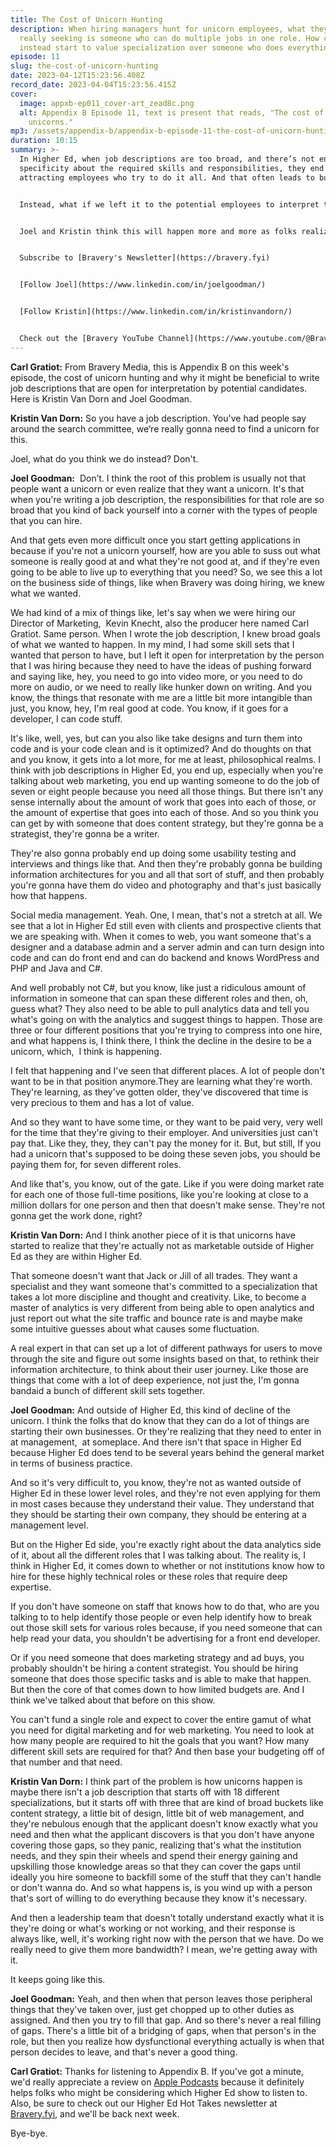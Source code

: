 ```yaml
---
title: The Cost of Unicorn Hunting
description: When hiring managers hunt for unicorn employees, what they’re
  really seeking is someone who can do multiple jobs in one role. How can we
  instead start to value specialization over someone who does everything?
episode: 11
slug: the-cost-of-unicorn-hunting
date: 2023-04-12T15:23:56.408Z
record_date: 2023-04-04T15:23:56.415Z
cover:
  image: appxb-ep011_cover-art_zead8c.png
  alt: Appendix B Episode 11, text is present that reads, "The cost of hunting
    unicorns."
mp3: /assets/appendix-b/appendix-b-episode-11-the-cost-of-unicorn-hunting.mp3
duration: 10:15
summary: >-
  In Higher Ed, when job descriptions are too broad, and there’s not enough
  specificity about the required skills and responsibilities, they end up
  attracting employees who try to do it all. And that often leads to burnout.


  Instead, what if we left it to the potential employees to interpret the roles? What if we let them guide and shape the roles over time?


  Joel and Kristin think this will happen more and more as folks realize their worth and the value of their time.


  Subscribe to [Bravery's Newsletter](https://bravery.fyi)


  [Follow Joel](https://www.linkedin.com/in/joelgoodman/)


  [Follow Kristin](https://www.linkedin.com/in/kristinvandorn/)


  Check out the [Bravery YouTube Channel](https://www.youtube.com/@BraveryMedia)
---
```

**Carl Gratiot:** From Bravery Media, this is Appendix B on this week's episode, the cost of unicorn hunting and why it might be beneficial to write job descriptions that are open for interpretation by potential candidates. Here is Kristin Van Dorn and Joel Goodman. 

**Kristin Van Dorn:** So you have a job description. You've had people say around the search committee, we’re really gonna need to find a unicorn for this.

Joel, what do you think we do instead? Don't. 

**Joel Goodman:**  Don’t. I think the root of this problem is usually not that people want a unicorn or even realize that they want a unicorn. It's that when you're writing a job description, the responsibilities for that role are so broad that you kind of back yourself into a corner with the types of people that you can hire.

And that gets even more difficult once you start getting applications in because if you're not a unicorn yourself, how are you able to suss out what someone is really good at and what they're not good at, and if they're even going to be able to live up to everything that you need? So, we see this a lot on the business side of things, like when Bravery was doing hiring, we knew what we wanted.

We had kind of a mix of things like, let's say when we were hiring our Director of Marketing,  Kevin Knecht, also the producer here named Carl Gratiot. Same person. When I wrote the job description, I knew broad goals of what we wanted to happen. In my mind, I had some skill sets that I wanted that person to have, but I left it open for interpretation by the person that I was hiring because they need to have the ideas of pushing forward and saying like, hey, you need to go into video more, or you need to do more on audio, or we need to really like hunker down on writing. And you know, the things that resonate with me are a little bit more intangible than just, you know, hey, I'm real good at code. You know, if it goes for a developer, I can code stuff.

It's like, well, yes, but can you also like take designs and turn them into code and is your code clean and is it optimized? And do thoughts on that and you know, it gets into a lot more, for me at least, philosophical realms. I think with job descriptions in Higher Ed, you end up, especially when you're talking about web marketing, you end up wanting someone to do the job of seven or eight people because you need all those things. But there isn't any sense internally about the amount of work that goes into each of those, or the amount of expertise that goes into each of those. And so you think you can get by with someone that does content strategy, but they're gonna be a strategist, they're gonna be a writer.

They're also gonna probably end up doing some usability testing and interviews and things like that. And then they're probably gonna be building information architectures for you and all that sort of stuff, and then probably you're gonna have them do video and photography and that's just basically how that happens.

Social media management. Yeah. One, I mean, that's not a stretch at all. We see that a lot in Higher Ed still even with clients and prospective clients that we are speaking with. When it comes to web, you want someone that's a designer and a database admin and a server admin and can turn design into code and can do front end and can do backend and knows WordPress and PHP and Java and C#.

And well probably not C#, but you know, like just a ridiculous amount of information in someone that can span these different roles and then, oh, guess what? They also need to be able to pull analytics data and tell you what's going on with the analytics and suggest things to happen. Those are three or four different positions that you're trying to compress into one hire, and what happens is, I think there, I think the decline in the desire to be a unicorn, which,  I think is happening.

I felt that happening and I've seen that different places. A lot of people don't want to be in that position anymore.They are learning what they're worth. They're learning, as they've gotten older, they've discovered that time is very precious to them and has a lot of value.

And so they want to have some time, or they want to be paid very, very well for the time that they're giving to their employer. And universities just can't pay that. Like they, they, they can't pay the money for it. But, but still, If you had a unicorn that's supposed to be doing these seven jobs, you should be paying them for, for seven different roles.

And like that's, you know, out of the gate. Like if you were doing market rate for each one of those full-time positions, like you're looking at close to a million dollars for one person and then that doesn't make sense. They're not gonna get the work done, right?

**Kristin Van Dorn:** And I think another piece of it is that unicorns have started to realize that they're actually not as marketable outside of Higher Ed as they are within Higher Ed.

That someone doesn't want that Jack or Jill of all trades. They want a specialist and they want someone that's committed to a specialization that takes a lot more discipline and thought and creativity. Like, to become a master of analytics is very different from being able to open analytics and just report out what the site traffic and bounce rate is and maybe make some intuitive guesses about what causes some fluctuation.

A real expert in that can set up a lot of different pathways for users to move through the site and figure out some insights based on that, to rethink their information architecture, to think about their user journey. Like those are things that come with a lot of deep experience, not just the, I'm gonna bandaid a bunch of different skill sets together.

**Joel Goodman:** And outside of Higher Ed, this kind of decline of the unicorn. I think the folks that do know that they can do a lot of things are starting their own businesses. Or they're realizing that they need to enter in at management,  at someplace. And there isn't that space in Higher Ed because Higher Ed does tend to be several years behind the general market in terms of business practice.

And so it's very difficult to, you know, they're not as wanted outside of Higher Ed in these lower level roles, and they're not even applying for them in most cases because they understand their value. They understand that they should be starting their own company, they should be entering at a management level.

But on the Higher Ed side, you're exactly right about the data analytics side of it, about all the different roles that I was talking about. The reality is, I think in Higher Ed, it comes down to whether or not institutions know how to hire for these highly technical roles or these roles that require deep expertise.

If you don't have someone on staff that knows how to do that, who are you talking to to help identify those people or even help identify how to break out those skill sets for various roles because, if you need someone that can help read your data, you shouldn't be advertising for a front end developer.

Or if you need someone that does marketing strategy and ad buys, you probably shouldn't be hiring a content strategist. You should be hiring someone that does those specific tasks and is able to make that happen. But then the core of that comes down to how limited budgets are. And I think we've talked about that before on this show.

You can't fund a single role and expect to cover the entire gamut of what you need for digital marketing and for web marketing. You need to look at how many people are required to hit the goals that you want? How many different skill sets are required for that? And then base your budgeting off of that number and that need.

**Kristin Van Dorn:** I think part of the problem is how unicorns happen is maybe there isn't a job description that starts off with 18 different specializations, but it starts off with three that are kind of broad buckets like content strategy, a little bit of design, little bit of web management, and they're nebulous enough that the applicant doesn't know exactly what you need and then what the applicant discovers is that you don't have anyone covering those gaps, so they panic, realizing that's what the institution needs, and they spin their wheels and spend their energy gaining and upskilling those knowledge areas so that they can cover the gaps until ideally you hire someone to backfill some of the stuff that they can't handle or don't wanna do. And so what happens is, is you wind up with a person that's sort of willing to do everything because they know it's necessary.

And then a leadership team that doesn't totally understand exactly what it is they're doing or what's working or not working, and their response is always like, well, it's working right now with the person that we have. Do we really need to give them more bandwidth? I mean, we're getting away with it.

It keeps going like this. 

**Joel Goodman:** Yeah, and then when that person leaves those peripheral things that they've taken over, just get chopped up to other duties as assigned. And then you try to fill that gap. And so there's never a real filling of gaps. There's a little bit of a bridging of gaps, when that person's in the role, but then you realize how dysfunctional everything actually is when that person decides to leave, and that's never a good thing.

**Carl Gratiot:** Thanks for listening to Appendix B. If you've got a minute, we'd really appreciate a review on [Apple Podcasts](https://podcasts.apple.com/us/podcast/appendix-b/id1672064420) because it definitely helps folks who might be considering which Higher Ed show to listen to. Also, be sure to check out our Higher Ed Hot Takes newsletter at [Bravery.fyi](https://bravery.fyi/), and we'll be back next week.

Bye-bye.